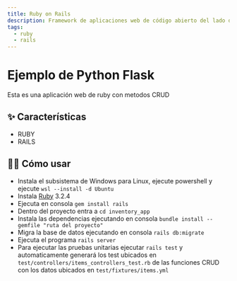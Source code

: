 ```yaml
---
title: Ruby on Rails
description: Framework de aplicaciones web de código abierto del lado del servidor escrito en el lenguaje de programación Ruby
tags:
  - ruby
  - rails
---
```


# Ejemplo de Python Flask

Esta es una aplicación web de ruby con metodos CRUD

## ✨ Características

- RUBY
- RAILS

## 💁‍♀️ Cómo usar

- Instala el subsistema de Windows para Linux, ejecute powershell y ejecute `wsl --install -d Ubuntu`
- Instala [Ruby](https://rubyinstaller.org/downloads/) 3.2.4
- Ejecuta en consola `gem install rails`
- Dentro del proyecto entra a `cd inventory_app`
- Instala las dependencias ejecutando en consola `bundle install --gemfile "ruta del proyecto"`
- Migra la base de datos ejecutando en consola `rails db:migrate`
- Ejecuta el programa `rails server`
- Para ejecutar las pruebas unitarias ejecutar `rails test` y automaticamente generará los test ubicados en `test/controllers/items_controllers_test.rb` de las funciones CRUD con los datos ubicados en `test/fixtures/items.yml`
